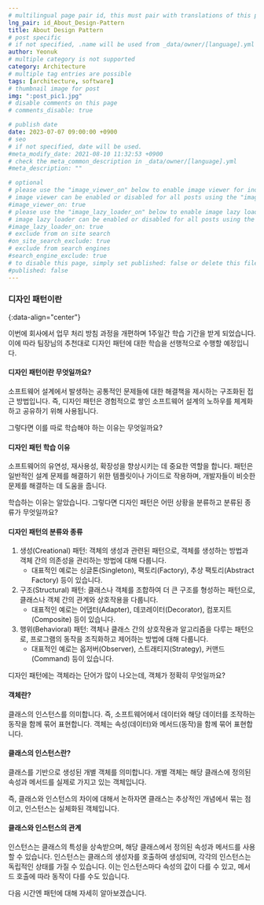 ```yaml
---
# multilingual page pair id, this must pair with translations of this page. (This name must be unique)
lng_pair: id_About_Design-Pattern
title: About Design Pattern
# post specific
# if not specified, .name will be used from _data/owner/[language].yml
author: Yeonuk
# multiple category is not supported
category: Architecture
# multiple tag entries are possible
tags: [architecture, software]
# thumbnail image for post
img: ":post_pic1.jpg"
# disable comments on this page
# comments_disable: true

# publish date
date: 2023-07-07 09:00:00 +0900
# seo
# if not specified, date will be used.
#meta_modify_date: 2021-08-10 11:32:53 +0900
# check the meta_common_description in _data/owner/[language].yml
#meta_description: ""

# optional
# please use the "image_viewer_on" below to enable image viewer for individual pages or posts (_posts/ or [language]/_posts folders).
# image viewer can be enabled or disabled for all posts using the "image_viewer_posts: true" setting in _data/conf/main.yml.
#image_viewer_on: true
# please use the "image_lazy_loader_on" below to enable image lazy loader for individual pages or posts (_posts/ or [language]/_posts folders).
# image lazy loader can be enabled or disabled for all posts using the "image_lazy_loader_posts: true" setting in _data/conf/main.yml.
#image_lazy_loader_on: true
# exclude from on site search
#on_site_search_exclude: true
# exclude from search engines
#search_engine_exclude: true
# to disable this page, simply set published: false or delete this file
#published: false
---
```


<!-- outline-start -->

### 디자인 패턴이란

{:data-align="center"}

<!-- outline-end -->

이번에 회사에서 업무 처리 방침 과정을 개편하며 1주일간 학습 기간을 받게 되었습니다.
이에 따라 팀장님의 추천대로 디자인 패턴에 대한 학습을 선행적으로 수행할 예정입니다.

#### 디자인 패턴이란 무엇일까요?

소프트웨어 설계에서 발생하는 공통적인 문제들에 대한 해결책을 제시하는 구조화된 접근 방법입니다.
즉, 디자인 패턴은 경험적으로 쌓인 소프트웨어 설계의 노하우를 체계화하고 공유하기 위해 사용됩니다.

그렇다면 이를 따로 학습해야 하는 이유는 무엇일까요?

#### 디자인 패턴 학습 이유

소프트웨어의 유연성, 재사용성, 확장성을 향상시키는 데 중요한 역할을 합니다.
패턴은 일반적인 설계 문제를 해결하기 위한 템플릿이나 가이드로 작용하며, 개발자들이 비슷한 문제를 해결하는 데 도움을 줍니다.

학습하는 이유는 알았습니다. 그렇다면 디자인 패턴은 어떤 상황을 분류하고 분류된 종류가 무엇일까요?

#### 디자인 패턴의 분류와 종류

1. 생성(Creational) 패턴: 객체의 생성과 관련된 패턴으로, 객체를 생성하는 방법과 객체 간의 의존성을 관리하는 방법에 대해 다룹니다.
   - 대표적인 예로는 싱글톤(Singleton), 팩토리(Factory), 추상 팩토리(Abstract Factory) 등이 있습니다.
2. 구조(Structural) 패턴: 클래스나 객체를 조합하여 더 큰 구조를 형성하는 패턴으로, 클래스나 객체 간의 관계와 상호작용을 다룹니다.
   - 대표적인 예로는 어댑터(Adapter), 데코레이터(Decorator), 컴포지트(Composite) 등이 있습니다.
3. 행위(Behavioral) 패턴: 객체나 클래스 간의 상호작용과 알고리즘을 다루는 패턴으로, 프로그램의 동작을 조직화하고 제어하는 방법에 대해 다룹니다.
   - 대표적인 예로는 옵저버(Observer), 스트래티지(Strategy), 커맨드(Command) 등이 있습니다.

디자인 패턴에는 객체라는 단어가 많이 나오는데, 객체가 정확히 무엇일까요?

#### 객체란?

클래스의 인스턴스를 의미합니다.
즉, 소프트웨어에서 데이터와 해당 데이터를 조작하는 동작을 함께 묶어 표현합니다.
객체는 속성(데이터)와 메서드(동작)을 함께 묶어 표현합니다.

#### 클래스의 인스턴스란?

클래스를 기반으로 생성된 개별 객체를 의미합니다. 개별 객체는 해당 클래스에 정의된 속성과 메서드를 실제로 가지고 있는 객체입니다.

즉, 클래스와 인스턴스의 차이에 대해서 논하자면 클래스는 추상적인 개념에서 묶는 점이고, 인스턴스는 실체화된 객체입니다.

#### 클래스와 인스턴스의 관계

인스턴스는 클래스의 특성을 상속받으며, 해당 클래스에서 정의된 속성과 메서드를 사용할 수 있습니다.
인스턴스는 클래스의 생성자를 호출하여 생성되며, 각각의 인스턴스는 독립적인 상태를 가질 수 있습니다.
이는 인스턴스마다 속성의 값이 다를 수 있고, 메서드 호출에 따라 동작이 다를 수도 있습니다.

다음 시간엔 패턴에 대해 자세히 알아보겠습니다.
